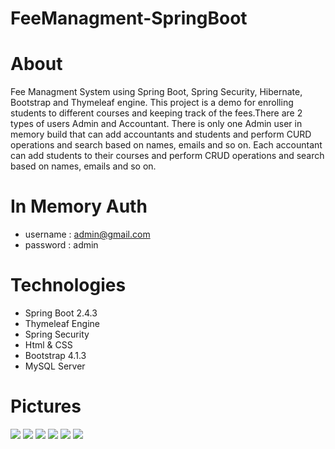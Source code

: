 # FeeManagment-SpringBoot

# About
Fee Managment System using Spring Boot, Spring Security, Hibernate, Bootstrap and Thymeleaf engine.
This project is a demo for enrolling students to different courses and keeping track of the fees.There are 2 types of users Admin and Accountant.
There is only one Admin user in memory build that can add accountants and students and perform CURD operations and search based on names, emails and so on.
Each accountant can add students to their courses and perform CRUD operations and search based on names, emails and so on.

 # In Memory Auth 
  - username : admin@gmail.com
  - password : admin

# Technologies
- Spring Boot 2.4.3
- Thymeleaf Engine 
- Spring Security
- Html & CSS 
- Bootstrap 4.1.3
- MySQL Server

# Pictures

<img src="https://i.imgur.com/viWlj7d.png">
<img src="https://imgur.com/2DRWnLG.png">
<img src="https://imgur.com/BMqSF4r.png">
<img src="https://imgur.com/tLUPLLk.png">
<img src="https://imgur.com/wZ7bQ9s.png">
<img src="https://imgur.com/0MZKZrE.png">
